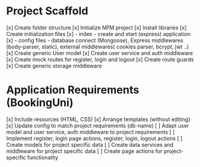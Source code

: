 # Project Scaffold

[x]  Create folder structure
[x]  Initialize NPM project
[x]  Install libraries
[x]  Create initialization files
[x] - index - create and start (express) application
[x] - config files - database connect (Mongoose), Express middlewares (body-parser, static), external middlewares( cookies parser, bcrypt, jwt ..)
[x]  Create generic User model
[x]  Create user service and auth middleware
[x]  Create mock routes for register, login and logout
[x]  Create route guards
[x]  Create generic storage middleware

# Application Requirements (BookingUni)

[x]  Include resources (HTML, CSS)
[x]  Arrange templates (without editing)
[x]  Update config to match project requirements (db-name)
[ ] Adapt user model and user service, auth middleware to project requirements
[ ] Implement register, login page actions, register, login, logout actions
[ ] Create models for project specific data
[ ] Create data services and middleware for project specific data
[ ] Create page actions for project-specific functionality